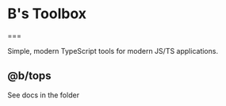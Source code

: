 # B's Toolbox
===

Simple, modern TypeScript tools for modern JS/TS applications.

## @b/tops

See docs in the folder
